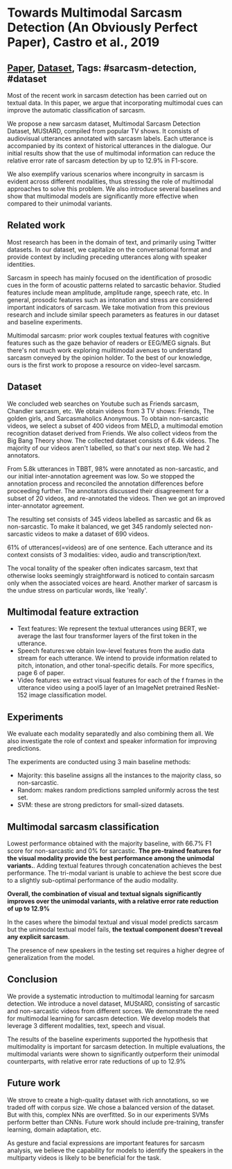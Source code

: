 # Towards Multimodal Sarcasm Detection (An Obviously Perfect Paper), Castro et al., 2019

## [Paper](https://www.aclweb.org/anthology/P19-1455/), [Dataset](https://github.com/soujanyaporia/MUStARD), Tags: \#sarcasm-detection, \#dataset

Most of the recent work in sarcasm detection has been carried out on textual data. In this paper, we argue that incorporating multimodal cues can improve the automatic classification of sarcasm.

We propose a new sarcasm dataset, Multimodal Sarcasm Detection Dataset, MUStARD, compiled from popular TV shows. It consists of audiovisual utterances annotated with sarcasm labels. Each utterance is accompanied by its context of historical utterances in the dialogue. Our initial results show that the use of multimodal information can reduce the relative error rate of sarcasm detection by up to 12.9% in F1-score. 

We also exemplify various scenarios where incongruity in sarcasm is evident across different modalities, thus stressing the role of multimodal approaches to solve this problem. We also introduce several baselines and show that multimodal models are significantly more effective when compared to their unimodal variants.

## Related work

Most research has been in the domain of text, and primarily using Twitter datasets. In our dataset, we capitalize on the conversational format and provide context by including preceding utterances along with speaker identities.

Sarcasm in speech has mainly focused on the identification of prosodic cues in the form of acoustic patterns related to sarcastic behavior. Studied features include mean amplitude, amplitude range, speech rate, etc. In general, prosodic features such as intonation and stress are considered important indicators of sarcasm. We take motivation from this previous research and include similar speech parameters as features in our dataset and baseline experiments.

Multimodal sarcasm: prior work couples textual features with cognitive features such as the gaze behavior of readers or EEG/MEG signals. But there's not much work exploring muiltimodal avenues to understand sarcasm conveyed by the opinion holder. To the best of our knowledge, ours is the first work to propose a resource on video-level sarcasm.

## Dataset

We concluded web searches on Youtube such as Friends sarcasm, Chandler sarcasm, etc. We obtain videos from 3 TV shows: Friends, The golden girls, and Sarcasmaholics Anonymous. To obtain non-sarcastic videos, we select a subset of 400 videos from MELD, a multimodal emotion recognition dataset derived from Friends. We also collect videos from the Big Bang Theory show. The collected dataset consists of 6.4k videos. The majority of our videos aren't labelled, so that's our next step. We had 2 annotators.

From 5.8k utterances in TBBT, 98% were annotated as non-sarcastic, and our initial inter-annotation agreement was low. So we stopped the annotation process and reconciled the annotation differences before proceeding further. The annotators discussed their disagreement for a subset of 20 videos, and re-annotated the videos. Then we got an improved inter-annotator agreement.

The resulting set consists of 345 videos labelled as sarcastic and 6k as non-sarcastic. To make it balanced, we get 345 randomly selected non-sarcastic videos to make a dataset of 690 videos.

61% of utterances(=videos) are of one sentence. Each utterance and its context consists of 3 modalities: video, audio and transcription/text.

The vocal tonality of the speaker often indicates sarcasm, text that otherwise looks seemingly straightforward is noticed to contain sarcasm only when the associated voices are heard. Another marker of sarcasm is the undue stress on particular words, like 'really'.

## Multimodal feature extraction

* Text features: We represent the textual utterances using BERT, we average the last four transformer layers of the first token in the utterance.
* Speech features:we obtain low-level features from the audio data stream for each utterance. We intend to provide information related to pitch, intonation, and other tonal-specific details. For more specifics, page 6 of paper.
* Video features: we extract visual features for each of the f frames in the utterance video using a pool5 layer of an ImageNet pretrained ResNet-152 image classification model.

## Experiments

We evaluate each modality separatedly and also combining them all. We also investigate the role of context and speaker information for improving predictions.

The experiments are conducted using 3 main baseline methods:

* Majority: this baseline assigns all the instances to the majority class, so non-sarcastic.
* Random: makes random predictions sampled uniformly across the test set.
* SVM: these are strong predictors for small-sized datasets.

## Multimodal sarcasm classification

Lowest performance obtained with the majority baseline, with 66.7% F1 score for non-sarcastic and 0% for sarcastic. **The pre-trained features for the visual modality provide the best performance among the unimodal variants.**. Adding textual features through concatenation achieves the best performance. The tri-modal variant is unable to achieve the best score due to a slightly sub-optimal performance of the audio modality. 
 
**Overall, the combination of visual and textual signals significantly improves over the unimodal variants, with a relative error rate reduction of up to 12.9%**

In the cases where the bimodal textual and visual model predicts sarcasm but the unimodal textual model fails, **the textual component doesn't reveal any explicit sarcasm**.

The presence of new speakers in the testing set requires a higher degree of generalization from the model.

## Conclusion

We provide a systematic introduction to multimodal learning for sarcasm detection. We introduce a novel dataset, MUStARD, consisting of sarcastic and non-sarcastic videos from different sorces. We demonstrate the need for multimodal learning for sarcasm detection. We develop models that leverage 3 different modalities, text, speech and visual.

The results of the baseline experiments supported the hypothesis that multimodality is important for sarcasm detection. In multiple evaluations, the multimodal variants were shown to significantly outperform their unimodal counterparts, with relative error rate reductions of up to 12.9%

## Future work

We strove to create a high-quality dataset with rich annotations, so we traded off with corpus size. We chose a balanced version of the dataset. But with this, complex NNs are overfitted. So in our experiments SVMs perform better than CNNs. Future work should include pre-training, transfer learning, domain adaptation, etc.

As gesture and facial expressions are important features for sarcasm analysis, we believe the capability for models to identify the speakers in the multiparty videos is likely to be beneficial for the task.